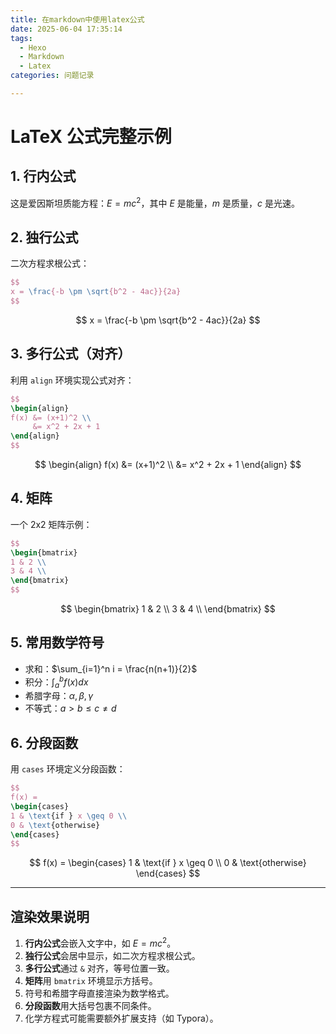 ```yaml
---
title: 在markdown中使用latex公式
date: 2025-06-04 17:35:14
tags:
  - Hexo
  - Markdown
  - Latex
categories: 问题记录

---
```


# LaTeX 公式完整示例

## 1. 行内公式

这是爱因斯坦质能方程：$E=mc^2$，其中 $E$ 是能量，$m$ 是质量，$c$ 是光速。

## 2. 独行公式

二次方程求根公式：

```latex
$$
x = \frac{-b \pm \sqrt{b^2 - 4ac}}{2a}
$$
```


$$
x = \frac{-b \pm \sqrt{b^2 - 4ac}}{2a}
$$

## 3. 多行公式（对齐）

利用 `align` 环境实现公式对齐：

```latex
$$
\begin{align}
f(x) &= (x+1)^2 \\
     &= x^2 + 2x + 1
\end{align}
$$
```


$$
\begin{align}
f(x) &= (x+1)^2 \\
     &= x^2 + 2x + 1
\end{align}
$$

## 4. 矩阵

一个 2x2 矩阵示例：

```latex
$$
\begin{bmatrix}
1 & 2 \\
3 & 4 \\
\end{bmatrix}
$$
```


$$
\begin{bmatrix}
1 & 2 \\
3 & 4 \\
\end{bmatrix}
$$

## 5. 常用数学符号

- 求和：$\sum_{i=1}^n i = \frac{n(n+1)}{2}$
- 积分：$\int_a^b f(x)dx$
- 希腊字母：$\alpha, \beta, \gamma$
- 不等式：$a > b \leq c \neq d$

## 6. 分段函数

用 `cases` 环境定义分段函数：

```latex
$$
f(x) = 
\begin{cases} 
1 & \text{if } x \geq 0 \\
0 & \text{otherwise}
\end{cases}
$$
```


$$
f(x) = 
\begin{cases} 
1 & \text{if } x \geq 0 \\
0 & \text{otherwise}
\end{cases}
$$

---

## 渲染效果说明

1. **行内公式**会嵌入文字中，如 $E=mc^2$。
2. **独行公式**会居中显示，如二次方程求根公式。
3. **多行公式**通过 `&` 对齐，等号位置一致。
4. **矩阵**用 `bmatrix` 环境显示方括号。
5. 符号和希腊字母直接渲染为数学格式。
6. **分段函数**用大括号包裹不同条件。
7. 化学方程式可能需要额外扩展支持（如 Typora）。

